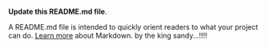 **Update this README.md file**.

 A README.md file is intended to quickly orient readers to what your project can do.
 [Learn more](https://go.microsoft.com/fwlink/p/?LinkId=524306) about Markdown.
 by the king sandy...!!!!